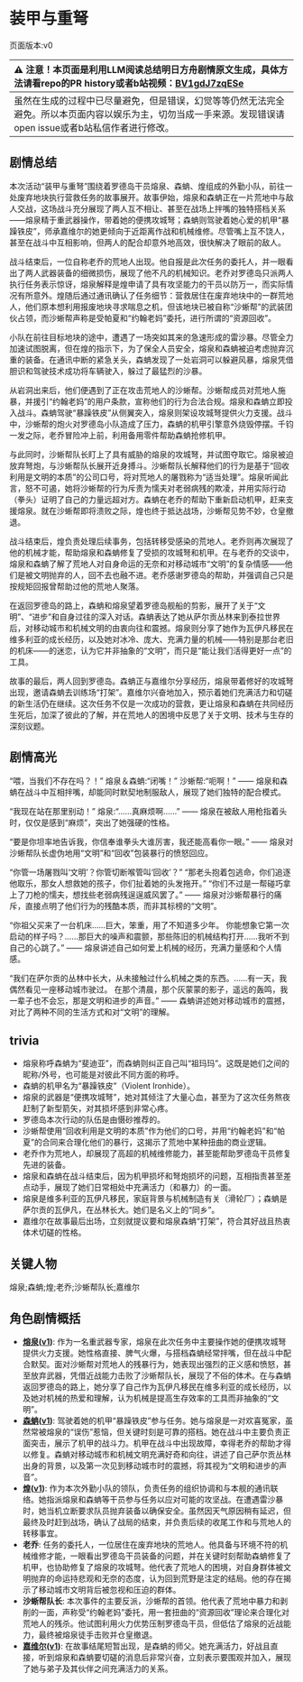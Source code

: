 # 装甲与重弩
页面版本:v0
 

| :warning: 注意！本页面是利用LLM阅读总结明日方舟剧情原文生成，具体方法请看repo的PR history或者b站视频：[BV1gdJ7zqESe](https://www.bilibili.com/video/BV1gdJ7zqESe/)         |
|:----------------------------|
| 虽然在生成的过程中已尽量避免，但是错误，幻觉等等仍然无法完全避免。所以本页面内容以娱乐为主，切勿当成一手来源。发现错误请open issue或者b站私信作者进行修改。|



## 剧情总结
本次活动“装甲与重弩”围绕着罗德岛干员熔泉、森蚺、煌组成的外勤小队，前往一处废弃地块执行营救任务的故事展开。故事伊始，熔泉和森蚺正在一片荒地中与敌人交战，这场战斗充分展现了两人互不相让、甚至在战场上拌嘴的独特搭档关系——熔泉精于重武器操作，带着她的便携攻城弩；森蚺则驾驶着她心爱的机甲“暴躁铁皮”，师承嘉维尔的她更倾向于近距离作战和机械维修。尽管嘴上互不饶人，甚至在战斗中互相影响，但两人的配合却意外地高效，很快解决了眼前的敌人。

战斗结束后，一位自称老乔的荒地人出现。他自报是此次任务的委托人，并一眼看出了两人武器装备的细微损伤，展现了他不凡的机械知识。老乔对罗德岛只派两人执行任务表示惊讶，熔泉解释是煌申请了具有攻坚能力的干员以防万一，而实际情况有所意外。煌随后通过通讯确认了任务细节：营救居住在废弃地块中的一群荒地人，他们原本想利用报废地块寻求喘息之机，但该地块已被自称“沙蜥帮”的武装团伙占领，而沙蜥帮声称是受帕夏和“约翰老妈”委托，进行所谓的“资源回收”。

小队在前往目标地块的途中，遭遇了一场突如其来的急速形成的雷沙暴。尽管全力加速试图脱离，但在煌的指示下，为了保全人员安全，熔泉和森蚺被迫考虑抛弃沉重的装备。在通讯中断的紧急关头，森蚺发现了一处岩洞可以躲避风暴，熔泉凭借胆识和驾驶技术成功将车辆驶入，躲过了最猛烈的沙暴。

从岩洞出来后，他们便遇到了正在攻击荒地人的沙蜥帮。沙蜥帮成员对荒地人施暴，并援引“约翰老妈”的用户条款，宣称他们的行为合法合规。熔泉和森蚺立即投入战斗。森蚺驾驶“暴躁铁皮”从侧翼突入，熔泉则架设攻城弩提供火力支援。战斗中，沙蜥帮的炮火对罗德岛小队造成了压力，森蚺的机甲引擎意外烧毁停摆。千钧一发之际，老乔冒险冲上前，利用备用零件帮助森蚺抢修机甲。

与此同时，沙蜥帮队长盯上了具有威胁的熔泉的攻城弩，并试图夺取它。熔泉被迫放弃弩炮，与沙蜥帮队长展开近身搏斗。沙蜥帮队长解释他们的行为是基于“回收利用是文明的本质”的公司口号，将对荒地人的屠戮称为“适当处理”。熔泉听闻此言，怒不可遏，她将沙蜥帮的行为斥责为懦夫对老弱病残的欺凌，并用实际行动（拳头）证明了自己的力量远超对方。森蚺在老乔的帮助下重新启动机甲，赶来支援熔泉。就在沙蜥帮即将溃败之际，煌也终于抵达战场，沙蜥帮见势不妙，仓皇撤退。

战斗结束后，煌负责处理后续事务，包括转移受感染的荒地人。老乔则再次展现了他的机械才能，帮助熔泉和森蚺修复了受损的攻城弩和机甲。在与老乔的交谈中，熔泉和森蚺了解了荒地人对自身命运的无奈和对移动城市“文明”的复杂情感——他们是被文明抛弃的人，回不去也融不进。老乔感谢罗德岛的帮助，并强调自己只是按规矩回报曾帮助过他的荒地人聚落。

在返回罗德岛的路上，森蚺和熔泉望着罗德岛舰船的剪影，展开了关于“文明”、“进步”和自身过往的深入对话。森蚺表达了她从萨尔贡丛林来到泰拉世界后，对移动城市和机械文明的由衷向往和震撼。熔泉则分享了她作为瓦伊凡移民在维多利亚的成长经历，以及她对冰冷、庞大、充满力量的机械——特别是那台老旧的机床——的迷恋，认为它并非抽象的“文明”，而只是“能让我们活得更好一点”的工具。

故事的最后，两人回到罗德岛。森蚺正与嘉维尔分享经历，熔泉带着修好的攻城弩出现，邀请森蚺去训练场“打架”。嘉维尔兴奋地加入，预示着她们充满活力和切磋的新生活仍在继续。这次任务不仅是一次成功的营救，更让熔泉和森蚺在共同经历生死后，加深了彼此的了解，并在荒地人的困境中反思了关于文明、技术与生存的深刻议题。
## 剧情高光
“喂，当我们不存在吗？！”
熔泉＆森蚺:“闭嘴！”
沙蜥帮:“呃啊！”
—— 熔泉和森蚺在战斗中互相拌嘴，却能同时默契地制服敌人，展现了她们独特的配合模式。

“我现在站在那里别动！”
熔泉:“......真麻烦啊......”
—— 熔泉在被敌人用枪指着头时，仅仅是感到“麻烦”，突出了她强硬的性格。

“要是你坦率地告诉我，你信奉谁拳头大谁厉害，我还能高看你一眼。”
—— 熔泉对沙蜥帮队长虚伪地用“文明”和“回收”包装暴行的愤怒回应。

“你管一场屠戮叫‘文明’？你管切断喉管叫‘回收’？”
“那老头抱着包逃命，你们追逐他取乐，那女人想救她的孩子，你们扯着她的头发拖开。”
“你们不过是一帮碰巧拿上了刀枪的懦夫，想找些老弱病残逞逞威风罢了。”
—— 熔泉对沙蜥帮暴行的痛斥，直接点明了他们行为的残酷本质，而非其标榜的“文明”。

“你祖父买来了一台机床......巨大，笨重，用了不知道多少年。 你能想象它第一次启动的样子吗？......那巨大的噪声和震颤，那些陈旧的机械结构打开......我听不到自己的心跳了。”
—— 熔泉讲述自己如何爱上机械的经历，充满力量感和个人情感。

“我们在萨尔贡的丛林中长大，从未接触过什么机械之类的东西。......有一天，我偶然看见一座移动城市驶过。 在那个清晨，那个灰蒙蒙的影子，遥远的轰鸣，我一辈子也不会忘，那是文明和进步的声音。”
—— 森蚺讲述她对移动城市的震撼，对比了两种不同的生活方式和对“文明”的理解。
## trivia
*   熔泉称呼森蚺为“斐迪亚”，而森蚺则纠正自己叫“祖玛玛”。这既是她们之间的昵称/外号，也可能是对彼此不同方面的称呼。
*   森蚺的机甲名为“暴躁铁皮”（Violent Ironhide）。
*   熔泉的武器是“便携攻城弩”，她对其倾注了大量心血，甚至为了这次任务熬夜赶制了新型箭矢，对其损坏感到非常心疼。
*   罗德岛本次行动的队伍是由慑砂推荐的。
*   沙蜥帮使用“回收利用是文明的本质”作为他们的口号，并用“约翰老妈”和“帕夏”的合同来合理化他们的暴行，这揭示了荒地中某种扭曲的商业逻辑。
*   老乔作为荒地人，却展现了高超的机械维修能力，甚至能帮助罗德岛干员修复先进的装备。
*   熔泉和森蚺在战斗结束后，因为机甲损坏和弩炮损坏的问题，互相指责甚至差点动手，展现了她们日常相处中充满活力（和暴力）的一面。
*   熔泉是维多利亚的瓦伊凡移民，家庭背景与机械制造有关（滑轮厂）；森蚺是萨尔贡的瓦伊凡，在丛林长大。她们是名义上的“同乡”。
*   嘉维尔在故事最后出场，立刻就提议要和熔泉森蚺“打架”，符合其好战且热衷体术切磋的性格。
## 关键人物
熔泉;森蚺;煌;老乔;沙蜥帮队长;嘉维尔
## 角色剧情概括
-   **[熔泉](../char_v3/char_363_toddi.md)([v1](../chars/char_363_toddi.md))**: 作为一名重武器专家，熔泉在此次任务中主要操作她的便携攻城弩提供火力支援。她性格直接、脾气火爆，与搭档森蚺经常拌嘴，但在战斗中配合默契。面对沙蜥帮对荒地人的残暴行为，她表现出强烈的正义感和愤怒，甚至放弃武器，凭借近战能力击败了沙蜥帮队长，展现了不俗的体术。在与森蚺返回罗德岛的路上，她分享了自己作为瓦伊凡移民在维多利亚的成长经历，以及她对机械的热爱和理解，认为机械是提高生存效率的工具而非抽象的“文明”。
-   **[森蚺](../char_v3/char_416_zumama.md)([v1](../chars/char_416_zumama.md))**: 驾驶着她的机甲“暴躁铁皮”参与任务。她与熔泉是一对欢喜冤家，虽然常被熔泉的“误伤”惹恼，但关键时刻是可靠的搭档。她在战斗中主要负责正面突击，展示了机甲的战斗力。机甲在战斗中出现故障，幸得老乔的帮助才得以修复。森蚺对移动城市和机械文明充满好奇和向往，讲述了自己萨尔贡丛林出身的背景，以及第一次见到移动城市时的震撼，将其视为“文明和进步的声音”。
-   **[煌](../char_v3/char_017_huang.md)([v1](../chars/char_017_huang.md))**: 作为本次外勤小队的领队，负责任务的组织协调和与本舰的通讯联络。她指派熔泉和森蚺等干员参与任务以应对可能的攻坚战。在遭遇雷沙暴时，她当机立断要求队员抛弃装备以确保安全。虽然因天气原因稍有延迟，但最终及时赶到战场，确认了战局的结束，并负责后续的收尾工作和与荒地人的转移事宜。
-   **老乔**: 任务的委托人，一位居住在废弃地块的荒地人。他具备与环境不符的机械维修才能，一眼看出罗德岛干员装备的问题，并在关键时刻帮助森蚺修复了机甲，也协助修复了熔泉的攻城弩。他代表了荒地人的困境，对自身群体被文明抛弃的命运持悲观和无奈的态度，认为回到荒野是注定的结局。他的存在揭示了移动城市文明背后被忽视和压迫的群体。
-   **沙蜥帮队长**: 本次事件的主要反派，沙蜥帮的首领。他代表了荒地中暴力和剥削的一面，声称受“约翰老妈”委托，用一套扭曲的“资源回收”理论来合理化对荒地人的残杀。他试图利用火力优势压制罗德岛干员，但低估了熔泉的近战能力，最终被熔泉徒手击败并仓皇撤退。
-   **[嘉维尔](../char_v3/char_187_ccheal.md)([v1](../chars/char_187_ccheal.md))**: 在故事结尾短暂出现，是森蚺的师父。她充满活力，好战且直接，听到熔泉和森蚺要切磋的消息后非常兴奋，立刻表示要围观并加入，展现了她与弟子及其伙伴之间充满活力的关系。